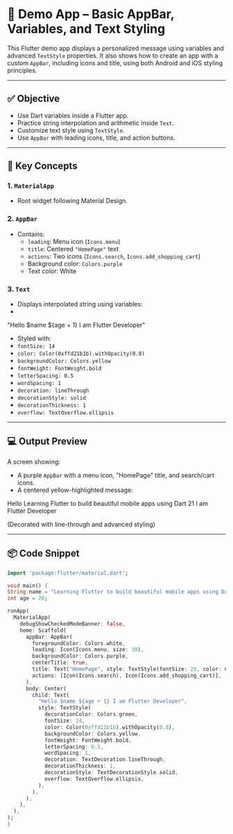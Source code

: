 # 🧪 Demo App – Basic AppBar, Variables, and Text Styling

This Flutter demo app displays a personalized message using variables and advanced `TextStyle` properties. It also shows how to create an app with a custom `AppBar`, including icons and title, using both Android and iOS styling principles.

---

## ✅ Objective

- Use Dart variables inside a Flutter app.
- Practice string interpolation and arithmetic inside `Text`.
- Customize text style using `TextStyle`.
- Use `AppBar` with leading icons, title, and action buttons.

---

## 🧠 Key Concepts

### 1. `MaterialApp`
- Root widget following Material Design.

### 2. `AppBar`
- Contains:
  - `leading`: Menu icon (`Icons.menu`)
  - `title`: Centered `"HomePage"` text
  - `actions`: Two icons (`Icons.search`, `Icons.add_shopping_cart`)
  - Background color: `Colors.purple`
  - Text color: White

### 3. `Text`
- Displays interpolated string using variables:
- 
"Hello $name ${age + 1} I am Flutter Developer"
- Styled with:
- `fontSize: 14`
- `color: Color(0xffd21b1b).withOpacity(0.8)`
- `backgroundColor: Colors.yellow`
- `fontWeight: FontWeight.bold`
- `letterSpacing: 0.5`
- `wordSpacing: 1`
- `decoration: lineThrough`
- `decorationStyle: solid`
- `decorationThickness: 1`
- `overflow: TextOverflow.ellipsis`

---

## 💻 Output Preview

A screen showing:
- A purple `AppBar` with a menu icon, "HomePage" title, and search/cart icons.
- A centered yellow-highlighted message:

Hello Learning Flutter to build beautiful mobile apps using Dart 21 I am Flutter Developer

(Decorated with line-through and advanced styling)

---

## 📦 Code Snippet

```dart
import 'package:flutter/material.dart';

void main() {
String name = "Learning Flutter to build beautiful mobile apps using Dart";
int age = 20;

runApp(
  MaterialApp(
    debugShowCheckedModeBanner: false,
    home: Scaffold(
      appBar: AppBar(
        foregroundColor: Colors.white,
        leading: Icon(Icons.menu, size: 30),
        backgroundColor: Colors.purple,
        centerTitle: true,
        title: Text("HomePage", style: TextStyle(fontSize: 25, color: Colors.white)),
        actions: [Icon(Icons.search), Icon(Icons.add_shopping_cart)],
      ),
      body: Center(
        child: Text(
          "Hello $name ${age + 1} I am Flutter Developer",
          style: TextStyle(
            decorationColor: Colors.green,
            fontSize: 14,
            color: Color(0xffd21b1b).withOpacity(0.8),
            backgroundColor: Colors.yellow,
            fontWeight: FontWeight.bold,
            letterSpacing: 0.5,
            wordSpacing: 1,
            decoration: TextDecoration.lineThrough,
            decorationThickness: 1,
            decorationStyle: TextDecorationStyle.solid,
            overflow: TextOverflow.ellipsis,
          ),
        ),
      ),
    ),
  ),
);
}
